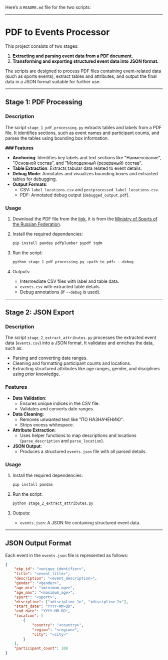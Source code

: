 Here’s a `README.md` file for the two scripts:

---

# PDF to Events Processor

This project consists of two stages:

1. **Extracting and parsing event data from a PDF document.**
2. **Transforming and exporting structured event data into JSON format.**

The scripts are designed to process PDF files containing event-related data (such as sports events), extract tables and attributes, and output the final data in a JSON format suitable for further use.

---

## Stage 1: PDF Processing

### Description

The script `stage_1_pdf_processing.py` extracts tables and labels from a PDF file. It identifies sections, such as event names and participant counts, and parses the tables using bounding box information.

**### Features**

- **Anchoring**: Identifies key labels and text sections like "Наименование", "Основной состав", and "Молодежный (резервный) состав".
- **Table Extraction**: Extracts tabular data related to event details.
- **Debug Mode**: Annotates and visualizes bounding boxes and extracted tables for debugging.
- **Output Formats**:
  - CSV: `label_locations.csv` and `postprocessed_label_locations.csv`.
  - PDF: Annotated debug output (`debugged_output.pdf`).

### Usage

1. Download the PDF file from the [link](https://storage.minsport.gov.ru/cms-uploads/cms/II_chast_EKP_2024_14_11_24_65c6deea36.pdf),
   it is from the [Ministry of Sports of the Russian Federation](https://minsport.gov.ru/).
2. Install the required dependencies:
   ```bash
   pip install pandas pdfplumber pypdf tqdm
   ```
3. Run the script:
   ```bash
   python stage_1_pdf_processing.py <path_to_pdf> --debug
   ```

4. Outputs:
   - Intermediate CSV files with label and table data.
   - `events.csv` with extracted table details.
   - Debug annotations (if `--debug` is used).

---

## Stage 2: JSON Export

### Description

The script `stage_2_extract_attributes.py` processes the extracted event data (`events.csv`) into a JSON format.
It validates and enriches the data, such as:
- Parsing and converting date ranges.
- Cleaning and formatting participant counts and locations.
- Extracting structured attributes like age ranges, gender, and disciplines using prior knowledge.

### Features

- **Data Validation**:
  - Ensures unique indices in the CSV file.
  - Validates and converts date ranges.
- **Data Cleaning**:
  - Removes unwanted text like "ПО НАЗНАЧЕНИЮ".
  - Strips excess whitespace.
- **Attribute Extraction**:
  - Uses helper functions to map descriptions and locations (`parse_description` and `parse_location`).
- **JSON Output**:
  - Produces a structured `events.json` file with all parsed details.

### Usage

1. Install the required dependencies:
   ```bash
   pip install pandas
   ```

2. Run the script:
   ```bash
   python stage_2_extract_attributes.py
   ```

3. Outputs:
   - `events.json`: A JSON file containing structured event data.

---

## JSON Output Format

Each event in the `events.json` file is represented as follows:

```json
{
    "ekp_id": "<unique_identifier>",
    "title": "<event_title>",
    "description": "<event_description>",
    "gender": "<gender>",
    "age_min": "<minimum_age>",
    "age_max": "<maximum_age>",
    "sport": "<sport>",
    "discipline": ["<discipline_1>", "<discipline_2>"],
    "start_date": "YYYY-MM-DD",
    "end_date": "YYYY-MM-DD",
    "location": [
        {
            "country": "<country>",
            "region": "<region>",
            "city": "<city>"
        }
    ],
    "participant_count": 108
}
```